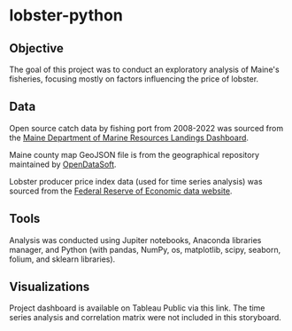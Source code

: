 # lobster-python

## Objective
The goal of this project was to conduct an exploratory analysis of Maine's fisheries, focusing mostly on factors influencing the price of lobster. 

## Data
Open source catch data by fishing port from 2008-2022 was sourced from the [Maine Department of Marine Resources Landings Dashboard]( 
https://mainedmr.shinyapps.io/Landings_Portal/).

Maine county map GeoJSON file is from the geographical repository maintained by [OpenDataSoft](https://public.opendatasoft.com/explore/dataset/georef-united-states-of-america-county/information/?disjunctive.ste_code&disjunctive.ste_name&disjunctive.coty_code&disjunctive.coty_name&sort=year). 

Lobster producer price index data (used for time series analysis) was sourced from the [Federal Reserve of Economic data website](https://fred.stlouisfed.org/series/WPU02230503). 

## Tools
Analysis was conducted using Jupiter notebooks, Anaconda libraries manager, and Python (with pandas, NumPy, os, matplotlib, scipy, seaborn, folium, and sklearn libraries).

## Visualizations
Project dashboard is available on Tableau Public via this link. The time series analysis and correlation matrix were not included in this storyboard. 
